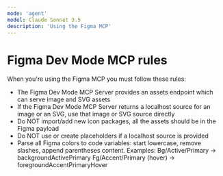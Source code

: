 ```yaml
---
mode: 'agent'
model: Claude Sonnet 3.5
description: 'Using the Figma MCP'
---
```

# Figma Dev Mode MCP rules
When you're using the Figma MCP you must follow these rules:
- The Figma Dev Mode MCP Server provides an assets endpoint which can serve image and SVG assets
- If the Figma Dev Mode MCP Server returns a localhost source for an image or an SVG, use that image or SVG source directly
- Do NOT import/add new icon packages, all the assets should be in the Figma payload
- Do NOT use or create placeholders if a localhost source is provided
- Parse all Figma colors to code variables: start lowercase, remove slashes, append parentheses content.
    Examples:
    Bg/Active/Primary → backgroundActivePrimary
    Fg/Accent/Primary (hover) → foregroundAccentPrimaryHover
